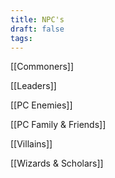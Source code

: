 ```yaml
---
title: NPC's
draft: false
tags:
---
```

[[Commoners]]

[[Leaders]]

[[PC Enemies]]

[[PC Family & Friends]]

[[Villains]]

[[Wizards & Scholars]]

